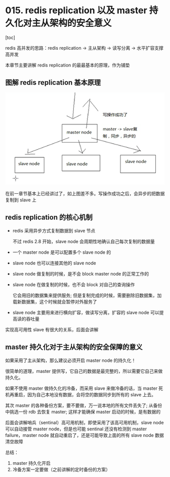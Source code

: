 # 015. redis replication 以及 master 持久化对主从架构的安全意义
[toc]

redis 高并发的思路：redis replication -> 主从架构 -> 读写分离 -> 水平扩容支撑高并发

本章节主要讲解 redis replication 的最最基本的原理，作为铺垫

## 图解 redis replication 基本原理
![](./assets/markdown-img-paste-20190321222507854.png)

在前一章节基本上已经讲过了，如上图差不多。写操作成功之后，会异步的把数据复制到 slave 上

## redis replication 的核心机制
-  redis 采用异步方式复制数据到 slave 节点

    不过 redis 2.8 开始，slave node 会周期性地确认自己每次复制的数据量
- 一个 master node 是可以配置多个 slave node 的
- slave node 也可以连接其他的 slave node
- slave node 做复制的时候，是不会 block master node 的正常工作的
- slave node 在做复制的时候，也不会 block 对自己的查询操作

    它会用旧的数据集来提供服务; 但是复制完成的时候，需要删除旧数据集，加载新数据集，这个时候就会暂停对外服务了
- slave node 主要用来进行横向扩容，做读写分离，扩容的 slave node 可以提高读的吞吐量

实现高可用性 slave 有很大的关系，后面会讲解

## master 持久化对于主从架构的安全保障的意义

如果采用了主从架构，那么建议必须开启 master node 的持久化！

很简单的道理，master 提供写，它自己的数据是最完整的，所以需要它自己来做持久化。

如果不使用 master 做持久化的冷备，而采用 slave 来做冷备的话，当 master 死机再重启，因为自己本地没有数据，会将空的数据同步到所有的 slave 上去。

其次 master 的各种备份方案，要不要做，万一说本地的所有文件丢失了; 从备份中挑选一份 rdb 去恢复 master; 这样才能确保 master 启动的时候，是有数据的

后面会讲解哨兵（sentinal）高可用机制，即使采用了该高可用机制，slave node 可以自动接管 master node，但是也可能 sentinal 还没有检测到 master failure，master node 就自动重启了，还是可能导致上面的所有 slave node 数据清空故障

总结：

1. master 持久化开启
2. 冷备方案一定要做（之前讲解的定时备份的方案）
